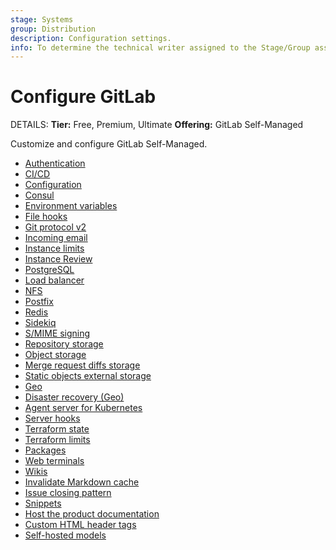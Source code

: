 ```yaml
---
stage: Systems
group: Distribution
description: Configuration settings.
info: To determine the technical writer assigned to the Stage/Group associated with this page, see https://handbook.gitlab.com/handbook/product/ux/technical-writing/#assignments
---
```


# Configure GitLab

DETAILS:
**Tier:** Free, Premium, Ultimate
**Offering:** GitLab Self-Managed

Customize and configure GitLab Self-Managed.

- [Authentication](auth/index.md)
- [CI/CD](cicd/index.md)
- [Configuration](admin_area.md)
- [Consul](consul.md)
- [Environment variables](environment_variables.md)
- [File hooks](file_hooks.md)
- [Git protocol v2](git_protocol.md)
- [Incoming email](incoming_email.md)
- [Instance limits](instance_limits.md)
- [Instance Review](instance_review.md)
- [PostgreSQL](postgresql/index.md)
- [Load balancer](load_balancer.md)
- [NFS](nfs.md)
- [Postfix](reply_by_email_postfix_setup.md)
- [Redis](redis/index.md)
- [Sidekiq](sidekiq/index.md)
- [S/MIME signing](smime_signing_email.md)
- [Repository storage](repository_storage_paths.md)
- [Object storage](object_storage.md)
- [Merge request diffs storage](merge_request_diffs.md)
- [Static objects external storage](static_objects_external_storage.md)
- [Geo](geo/index.md)
- [Disaster recovery (Geo)](geo/disaster_recovery/index.md)
- [Agent server for Kubernetes](clusters/kas.md)
- [Server hooks](server_hooks.md)
- [Terraform state](terraform_state.md)
- [Terraform limits](settings/terraform_limits.md)
- [Packages](packages/index.md)
- [Web terminals](integration/terminal.md)
- [Wikis](wikis/index.md)
- [Invalidate Markdown cache](invalidate_markdown_cache.md)
- [Issue closing pattern](issue_closing_pattern.md)
- [Snippets](snippets/index.md)
- [Host the product documentation](docs_self_host.md)
- [Custom HTML header tags](custom_html_header_tags.md)
- [Self-hosted models](self_hosted_models/index.md)
